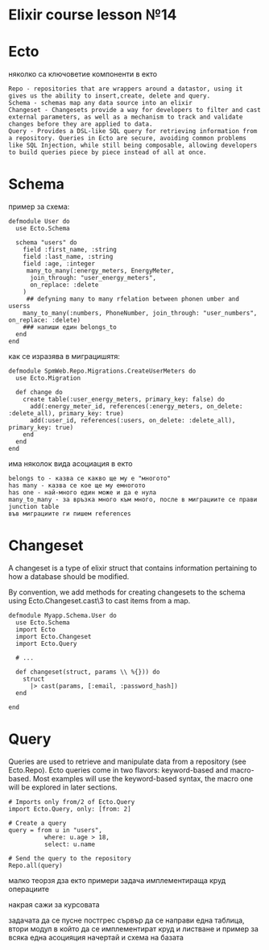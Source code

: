 # Elixir course lesson №14

# Ecto


няколко са ключоветие компоненти в екто

```
Repo - repositories that are wrappers around a datastor, using it gives us the ability to insert,create, delete and query.
Schema - schemas map any data source into an elixir
Changeset - Changesets provide a way for developers to filter and cast external parameters, as well as a mechanism to track and validate changes before they are applied to data.
Query - Provides a DSL-like SQL query for retrieving information from a repository. Queries in Ecto are secure, avoiding common problems like SQL Injection, while still being composable, allowing developers to build queries piece by piece instead of all at once.
```

# Schema 

пример за схема:
```
defmodule User do
  use Ecto.Schema

  schema "users" do
    field :first_name, :string
    field :last_name, :string
    field :age, :integer
     many_to_many(:energy_meters, EnergyMeter,
      join_through: "user_energy_meters",
      on_replace: :delete
    )
     ## defyning many to many rfelation between phonen umber and userss
    many_to_many(:numbers, PhoneNumber, join_through: "user_numbers", on_replace: :delete)
    ### напиши един belongs_to
  end
end
```

как се изразява в миграцишятя:
```
defmodule SpmWeb.Repo.Migrations.CreateUserMeters do
  use Ecto.Migration

  def change do
    create table(:user_energy_meters, primary_key: false) do
      add(:energy_meter_id, references(:energy_meters, on_delete: :delete_all), primary_key: true)
      add(:user_id, references(:users, on_delete: :delete_all), primary_key: true)
    end
  end
end
```




има няколок вида асоциация в екто

```
belongs to - казва се какво ще му е "многото"
has many - казва се кое ще му емногото
has one - най-много един може и да е нула
many_to_many - за връзка много към много, после в миграциите се прави junction table
във миграциите ги пишем references

```

# Changeset

A changeset is a type of elixir struct that contains information pertaining to how a database should be modified.

By convention, we add methods for creating changesets to the schema using Ecto.Changeset.cast\3 to cast items from a map.

```
defmodule Myapp.Schema.User do
  use Ecto.Schema
  import Ecto
  import Ecto.Changeset
  import Ecto.Query

  # ...

  def changeset(struct, params \\ %{})) do
    struct
      |> cast(params, [:email, :password_hash])
  end

end
```


# Query


Queries are used to retrieve and manipulate data from a repository (see Ecto.Repo). Ecto queries come in two flavors: keyword-based and macro-based. Most examples will use the keyword-based syntax, the macro one will be explored in later sections.

```
# Imports only from/2 of Ecto.Query
import Ecto.Query, only: [from: 2]

# Create a query
query = from u in "users",
          where: u.age > 18,
          select: u.name

# Send the query to the repository
Repo.all(query)
```


малко теорзя дза екто
примери
задача имплементираща круд операциите

накрая сажи за курсовата


задачата да се пусне постгрес сървър да се направи една таблица, втори модул в който да се имплементират круд и листване и пример за всяка една асоцияция
начертай и схема на базата